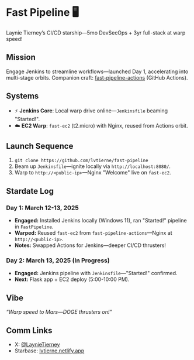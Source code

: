 # Fast Pipeline 🖥️  
Laynie Tierney’s CI/CD starship—5mo DevSecOps + 3yr full-stack at warp speed!  

## Mission  
Engage Jenkins to streamline workflows—launched Day 1, accelerating into multi-stage orbits. Companion craft: [fast-pipeline-actions](https://github.com/lvtierne/fast-pipeline-actions) (GitHub Actions).  

## Systems  
- ⚡ **Jenkins Core**: Local warp drive online—`Jenkinsfile` beaming "Started!".  
- ☁️ **EC2 Warp**: `fast-ec2` (t2.micro) with Nginx, reused from Actions orbit.  

## Launch Sequence  
1. `git clone https://github.com/lvtierne/fast-pipeline`  
2. Beam up `Jenkinsfile`—ignite locally via `http://localhost:8080/`.  
3. Warp to `http://<public-ip>`—Nginx "Welcome" live on `fast-ec2`.  

## Stardate Log  
### Day 1: March 12-13, 2025  
- **Engaged:** Installed Jenkins locally (Windows 11), ran "Started!" pipeline in `FastPipeline`.  
- **Warped:** Reused `fast-ec2` from `fast-pipeline-actions`—Nginx at `http://<public-ip>`.  
- **Notes:** Swapped Actions for Jenkins—deeper CI/CD thrusters!  

### Day 2: March 13, 2025 (In Progress)  
- **Engaged:** Jenkins pipeline with `Jenkinsfile`—"Started!" confirmed.  
- **Next:** Flask app + EC2 deploy (5:00-10:00 PM).  

## Vibe  
*“Warp speed to Mars—DOGE thrusters on!”*  

## Comm Links  
- X: [@LaynieTierney](https://x.com/LaynieTierney)  
- Starbase: [lvtierne.netlify.app](https://lvtierne-portfolio-website.netlify.app)  
